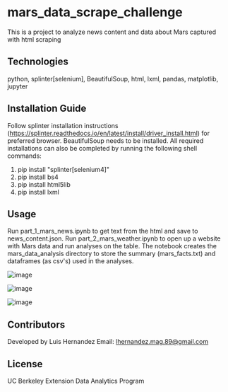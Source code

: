 # mars_data_scrape_challenge
This is a project to analyze news content and data about Mars captured with html scraping

## Technologies
python, splinter[selenium], BeautifulSoup, html, lxml, pandas, matplotlib, jupyter

## Installation Guide
Follow splinter installation instructions (https://splinter.readthedocs.io/en/latest/install/driver_install.html) for preferred browser. BeautifulSoup needs to be installed.
All required installations can also be completed by running the following shell commands:
1. pip install "splinter[selenium4]"
2. pip install bs4
3. pip install html5lib
4. pip install lxml

## Usage
Run part_1_mars_news.ipynb to get text from the html and save to news_content.json.  Run part_2_mars_weather.ipynb to open up a website with Mars data and run analyses on the table. The notebook creates the mars_data_analysis directory to store the summary (mars_facts.txt) and dataframes (as csv's) used in the analyses.

![image](https://user-images.githubusercontent.com/119267098/222330776-36b5c820-2686-4d5e-a1c2-855578518837.png)

![image](https://user-images.githubusercontent.com/119267098/222330813-a61d5ec8-f09e-4399-872c-74402d9c626f.png)

![image](https://user-images.githubusercontent.com/119267098/222330838-07e48ce3-6993-468e-ba0c-a4388040327e.png)

## Contributors
Developed by Luis Hernandez Email: lhernandez.mag.89@gmail.com

## License
UC Berkeley Extension Data Analytics Program
